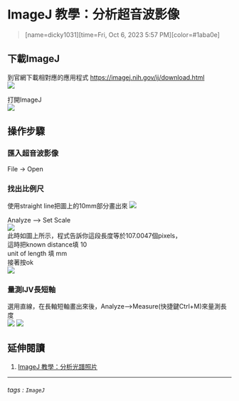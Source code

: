 # ImageJ 教學：分析超音波影像
> [name=dicky1031][time=Fri, Oct 6, 2023 5:57 PM][color=#1aba0e]

## 下載ImageJ
到官網下載相對應的應用程式 https://imagej.nih.gov/ij/download.html  
![](https://hackmd.io/_uploads/rywAc86gp.png) 

打開ImageJ  
![](https://hackmd.io/_uploads/Sy0epIpxp.png)

## 操作步驟
### 匯入超音波影像
File -> Open 
### 找出比例尺
使用straight line把圖上的10mm部分畫出來
![](https://hackmd.io/_uploads/BkIFCUpeT.png)

Analyze --> Set Scale  
![](https://hackmd.io/_uploads/HJjlbPplp.png)  
此時如圖上所示，程式告訴你這段長度等於107.0047個pixels，  
這時把known distance填 10  
unit of length 填 mm  
接著按ok  
![](https://hackmd.io/_uploads/Hy3DWD6gT.png)  

### 量測IJV長短軸
選用直線，在長軸短軸畫出來後，Analyze-->Measure(快捷鍵Ctrl+M)來量測長度  
![](https://hackmd.io/_uploads/rknhWvTxT.png)
![](https://hackmd.io/_uploads/r1GJzw6ep.png)


## 延伸閱讀
1. [ImageJ 教學：分析光譜照片](https://hackmd.io/@yizhewang/BkRtEa0VN#%E5%BB%B6%E4%BC%B8%E9%96%B1%E8%AE%80)


---

###### tags : `ImageJ`